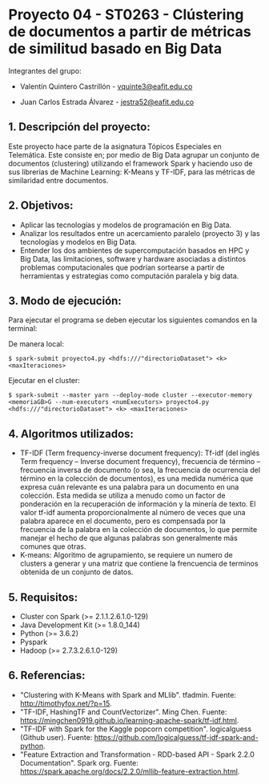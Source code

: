 #  Proyecto 04 - ST0263 - Clústering de documentos a partir de métricas de similitud basado en Big Data

Integrantes del grupo:

* Valentín Quintero Castrillón - vquinte3@eafit.edu.co

* Juan Carlos Estrada Álvarez - jestra52@eafit.edu.co

## 1. Descripción del proyecto:
Este proyecto hace parte de la asignatura Tópicos Especiales en Telemática. Este consiste en; por medio de Big Data agrupar un conjunto de documentos (clustering) utilizando el framework Spark y haciendo uso de sus librerias de Machine Learning: K-Means y TF-IDF, para las métricas de similaridad entre documentos.

## 2. Objetivos:
* Aplicar las tecnologías y modelos de programación en Big Data.
* Analizar los resultados entre un acercamiento paralelo (proyecto 3) y las tecnologías y modelos en Big Data.
* Entender los dos ambientes de supercomputación basados en HPC y Big Data, las limitaciones, software y hardware asociadas a distintos problemas computacionales que podrían sortearse a partir de herramientas y estrategias como computación paralela y big data.

## 3. Modo de ejecución:
Para ejecutar el programa se deben ejecutar los siguientes comandos en la terminal:

De manera local:

    $ spark-submit proyecto4.py <hdfs:///"directorioDataset"> <k> <maxIteraciones>
    

Ejecutar en el cluster:

    $ spark-submit --master yarn --deploy-mode cluster --executor-memory <memoriaGB>G --num-executors <numExecutors> proyecto4.py <hdfs:///"directorioDataset"> <k> <maxIteraciones>

## 4. Algoritmos utilizados:
* TF-IDF (Term frequency-inverse document frequency): Tf-idf (del inglés Term frequency – Inverse document frequency), frecuencia de término – frecuencia inversa de documento (o sea, la frecuencia de ocurrencia del término en la colección de documentos), es una medida numérica que expresa cuán relevante es una palabra para un documento en una colección. Esta medida se utiliza a menudo como un factor de ponderación en la recuperación de información y la minería de texto. El valor tf-idf aumenta proporcionalmente al número de veces que una palabra aparece en el documento, pero es compensada por la frecuencia de la palabra en la colección de documentos, lo que permite manejar el hecho de que algunas palabras son generalmente más comunes que otras.
* K-means: Algoritmo de agrupamiento, se requiere un numero de clusters a generar y una matriz que contiene la frencuencia de terminos obtenida de un conjunto de datos.

## 5. Requisitos:
* Cluster con Spark (>= 2.1.1.2.6.1.0-129) 
* Java Development Kit (>= 1.8.0_144)
* Python (>= 3.6.2)
* Pyspark
* Hadoop (>= 2.7.3.2.6.1.0-129)

## 6. Referencias:
* "Clustering with K-Means with Spark and MLlib". tfadmin. Fuente: http://timothyfox.net/?p=15.
* "TF-IDF, HashingTF and CountVectorizer". Ming Chen. Fuente: https://mingchen0919.github.io/learning-apache-spark/tf-idf.html.
* "TF-IDF with Spark for the Kaggle popcorn competition". logicalguess (Github user). Fuente: https://github.com/logicalguess/tf-idf-spark-and-python.
* "Feature Extraction and Transformation - RDD-based API - Spark 2.2.0 Documentation". Spark org. Fuente: https://spark.apache.org/docs/2.2.0/mllib-feature-extraction.html.

